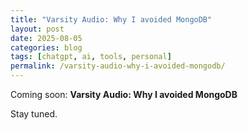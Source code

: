 ```yaml
---
title: "Varsity Audio: Why I avoided MongoDB"
layout: post
date: 2025-08-05
categories: blog
tags: [chatgpt, ai, tools, personal]
permalink: /varsity-audio-why-i-avoided-mongodb/
---
```


Coming soon: **Varsity Audio: Why I avoided MongoDB**

Stay tuned.

